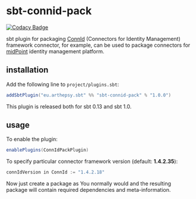 # sbt-connid-pack

[![Codacy Badge](https://api.codacy.com/project/badge/Grade/67ae6b7de7434fef85e8f8b12558aff7)](https://www.codacy.com/app/arthepsy/sbt-connid-pack)

sbt plugin for packaging [ConnId](https://github.com/Tirasa/ConnId) (Connectors for Identity Management) framework connector, for example, can be used to package connectors for [midPoint](https://evolveum.com/midpoint) identity management platform.

## installation

Add the following line to `project/plugins.sbt`:

``` scala
addSbtPlugin("eu.arthepsy.sbt" %% "sbt-connid-pack" % "1.0.0")
```

This plugin is released both for sbt 0.13 and sbt 1.0.

## usage
To enable the plugin:

``` scala
enablePlugins(ConnIdPackPlugin)
```

To specify particular connector framework version (default: **1.4.2.35**):

``` scala
connIdVersion in ConnId := "1.4.2.18"
```

Now just create a package as You normally would and the resulting package will contain required dependencies and meta-information.
